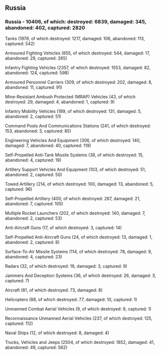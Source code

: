 
 
 ## Russia
 
 ### Russia - 10406, of which: destroyed: 6839, damaged: 345, abandoned: 402, captured: 2820

 

 

 Tanks (1978, of which destroyed: 1217, damaged: 106, abandoned: 113, captured: 542)

 Armoured Fighting Vehicles (855, of which destroyed: 544, damaged: 17, abandoned: 29, captured: 265)

 Infantry Fighting Vehicles (2357, of which destroyed: 1553, damaged: 82, abandoned: 124, captured: 598)

 Armoured Personnel Carriers (309, of which destroyed: 202, damaged: 8, abandoned: 11, captured: 91)

 Mine-Resistant Ambush Protected (MRAP) Vehicles (43, of which destroyed: 29, damaged: 4, abandoned: 1, captured: 9)

 Infantry Mobility Vehicles (189, of which destroyed: 131, damaged: 5, abandoned: 2, captured: 51)

 Command Posts And Communications Stations (241, of which destroyed: 153, abandoned: 3, captured: 85)

 Engineering Vehicles And Equipment (306, of which destroyed: 140, damaged: 7, abandoned: 40, captured: 119)

 Self-Propelled Anti-Tank Missile Systems (38, of which destroyed: 15, abandoned: 4, captured: 19)

 Artillery Support Vehicles And Equipment (103, of which destroyed: 51, abandoned: 2, captured: 50)

 Towed Artillery (214, of which destroyed: 100, damaged: 13, abandoned: 5, captured: 96)

 Self-Propelled Artillery (400, of which destroyed: 267, damaged: 21, abandoned: 7, captured: 105)

 Multiple Rocket Launchers (202, of which destroyed: 140, damaged: 7, abandoned: 2, captured: 53)

 Anti-Aircraft Guns (17, of which destroyed: 3, captured: 14)

 Self-Propelled Anti-Aircraft Guns (24, of which destroyed: 13, damaged: 1, abandoned: 2, captured: 8)

 Surface-To-Air Missile Systems (114, of which destroyed: 78, damaged: 9, abandoned: 4, captured: 23)

 Radars (32, of which destroyed: 19, damaged: 3, captured: 9)

 Jammers And Deception Systems (36, of which destroyed: 26, damaged: 3, captured: 7)

 Aircraft (81, of which destroyed: 73, damaged: 8)

 Helicopters (88, of which destroyed: 77, damaged: 10, captured: 1)

 Unmanned Combat Aerial Vehicles (9, of which destroyed: 8, captured: 1)

 Reconnaissance Unmanned Aerial Vehicles (237, of which destroyed: 125, captured: 112)

 Naval Ships (12, of which destroyed: 8, damaged: 4)

 Trucks, Vehicles and Jeeps (2504, of which destroyed: 1852, damaged: 41, abandoned: 49, captured: 562)

